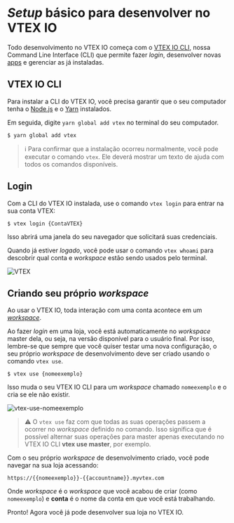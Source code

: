 # *Setup* básico para desenvolver no VTEX IO

Todo desenvolvimento no VTEX IO começa com o [VTEX IO CLI](https://developers.vtex.com/vtex-developer-docs/docs/vtex-io-documentation-vtex-io-cli-installation-and-command-reference), nossa Command Line Interface (CLI) que permite fazer *login*, desenvolver novas [apps](*link*) e gerenciar as já instaladas.

## VTEX IO CLI

Para instalar a CLI do VTEX IO, você precisa garantir que o seu computador tenha o [Node.js](https://nodejs.org/) e o [Yarn](https://yarnpkg.com/) instalados.

Em seguida, digite `yarn global add vtex` no terminal do seu computador.

```
$ yarn global add vtex
```

>ℹ️ Para confirmar que a instalação ocorreu normalmente, você pode executar o comando `vtex`. Ele deverá mostrar um texto de ajuda com todos os comandos disponíveis.

## Login

Com a CLI do VTEX IO instalada, use o comando `vtex login` para entrar na sua conta VTEX:

```
$ vtex login {ContaVTEX}
```

Isso abrirá uma janela do seu navegador que solicitará suas credenciais.

Quando já estiver *logado*, você pode usar o comando `vtex whoami` para descobrir qual conta e *workspace* estão sendo usados pelo terminal.

![VTEX](https://user-images.githubusercontent.com/52087100/61886028-517e2780-aed5-11e9-9398-b6d2f3909a50.png)
  
## Criando seu próprio *workspace*

Ao usar o VTEX IO, toda interação com uma conta acontece em um [*workspace*](https://developers.vtex.com/vtex-developer-docs/docs/vtex-io-documentation-workspace).

Ao fazer *login* em uma loja, você está automaticamente no *workspace* master dela, ou seja, na versão disponível para o usuário final. Por isso, lembre-se que sempre que você quiser testar uma nova configuração, o seu próprio *workspace* de desenvolvimento deve ser criado usando o comando `vtex use`.

```
$ vtex use {nomeexemplo}
```

Isso muda o seu VTEX IO CLI para um *workspace* chamado `nomeexemplo` e o cria se ele não existir.

![vtex-use-nomeexemplo](https://user-images.githubusercontent.com/52087100/61886135-7ffc0280-aed5-11e9-983f-4a76615d0574.png)

>⚠️ O `vtex use` faz com que todas as suas operações passem a ocorrer no *workspace* definido no comando. Isso significa que é possível alternar suas operações para master apenas executando no VTEX IO CLI **vtex use master**, por exemplo.

Com o seu próprio *workspace* de desenvolvimento criado, você pode navegar na sua loja acessando:

```
https://{{nomeexemplo}}-{{accountname}}.myvtex.com
```

Onde *workspace* é o *workspace* que você acabou de criar (como `nomeexemplo`) e **conta** é o nome da conta em que você está trabalhando.

Pronto! Agora você já pode desenvolver sua loja no VTEX IO.
